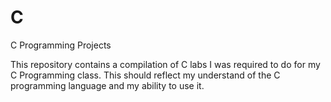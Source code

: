 # C
C Programming Projects 

This repository contains a compilation of C labs I was required to do for my C Programming class. This should reflect my understand of the C programming language and my ability to use it. 
